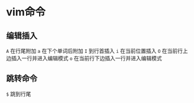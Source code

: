 
# vim命令


## 编辑插入
`A`        在行尾附加
`a`        在下个单词后附加
`I`        到行首插入
`i`        在当前位置插入
`O`        在当前行上边插入一行并进入编辑模式
`o`        在当前行下边插入一行并进入编辑模式


## 跳转命令
`$`        跳到行尾
